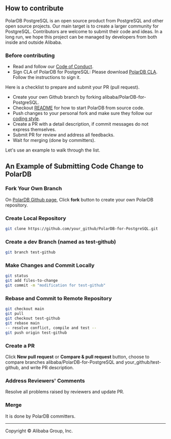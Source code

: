 ## How to contribute

PolarDB PostgreSQL is an open source product from PostgreSQL and other open source projects. Our main target is to create a larger community for PostgreSQL. Contributors are welcome to submit their code and ideas. In a long run, we hope this project can be managed by developers from both inside and outside Alibaba. 

### Before contributing

* Read and follow our [Code of Conduct](CODE_OF_CONDUCT.md).
* Sign CLA of PolarDB for PostgreSQL:
Please download [PolarDB CLA](https://gist.github.com/alibaba-oss/151a13b0a72e44ba471119c7eb737d74). Follow the instructions to sign it. 

Here is a checklist to prepare and submit your PR (pull request). 

* Create your own Github branch by forking alibaba/PolarDB-for-PostgreSQL.
* Checkout [README](https://github.com/alibaba/PolarDB-for-PostgreSQL/blob/main/README.md) for how to start PolarDB from source code.
* Push changes to your personal fork and make sure they follow our [coding style](style.md).
* Create a PR with a detail description, if commit messages do not express themselves.
* Submit PR for review and address all feedbacks.
* Wait for merging (done by committers).

Let's use an example to walk through the list. 

## An Example of Submitting Code Change to PolarDB

### Fork Your Own Branch

On [PolarDB Github page](https://github.com/alibaba/PolarDB-for-PostgreSQL), Click **fork** button to create your own PolarDB repository.

### Create Local Repository 
```bash
git clone https://github.com/your_github/PolarDB-for-PostgreSQL.git
```
### Create a dev Branch (named as test-github)
```bash
git branch test-github
```
### Make Changes and Commit Locally
```bash
git status
git add files-to-change
git commit -m "modification for test-github"
```

### Rebase and Commit to Remote Repository
```bash
git checkout main
git pull
git checkout test-github
git rebase main
-- resolve conflict, compile and test --
git push origin test-github
```

### Create a PR 
Click **New pull request** or **Compare & pull  request** button, choose to compare branches alibaba/PolarDB-for-PostgreSQL and your_github/test-github, and write PR description.

### Address Reviewers' Comments
Resolve all problems raised by reviewers and update PR.

### Merge
It is done by PolarDB committers. 
___

Copyright © Alibaba Group, Inc.
